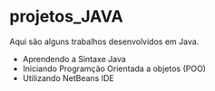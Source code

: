 # projetos_JAVA

<p>
  Aqui são alguns trabalhos desenvolvidos em Java.
  </p>
  <ul>
  <li>Aprendendo a Sintaxe Java</li>
  <li>Iniciando Programção Orientada a objetos (POO)</li>
  <li>Utilizando NetBeans IDE</li>
  </ul>

